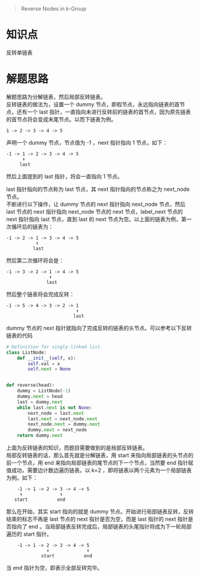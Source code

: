 > Reverse Nodes in k-Group

# 知识点
反转单链表

# 解题思路
解题思路为分解链表，然后局部反转链表。  
反转链表的做法为，设置一个 dummy 节点，即假节点，永远指向链表的首节点，还有一个 last 指针，一直指向未进行反转前的链表的首节点，因为原先链表的首节点将会变成末尾节点。以而下链表为例。  
```
1 -> 2 -> 3 -> 4 -> 5
```
声明一个 dummy 节点，节点值为 -1 ，next 指针指向 1 节点，如下：
```
-1 -> 1 -> 2 -> 3 -> 4 -> 5
      ⬆
     last
```
然后上面提到的 last 指针，将会一直指向 1 节点。  

last 指针指向的节点称为 last 节点，其 next 指针指向的节点称之为 next_node 节点。  
不断进行以下操作，让 dummy 节点的 next 指针指向 next_node 节点，然后 last 节点的 next 指针指向 next_node 节点的 next 节点，label_next 节点的 next 指针指向 last 节点，直到 last 的 next 节点为空。以上面的链表为例，第一次循环后的链表为：
```
-1 -> 2 -> 1 -> 3 -> 4 -> 5
           ⬆
          last
```
然后第二次循环将会是：
```
-1 -> 3 -> 2 -> 1 -> 4 -> 5
                ⬆
               last
```
然后整个链表将会完成反转：
```
-1 -> 5 -> 4 -> 3 -> 2 -> 1
                          ⬆
                         last
```
dummy 节点的 next 指针就指向了完成反转的链表的头节点。可以参考以下反转链表的代码
```python
# Definition for singly-linked list.
class ListNode:
    def __init__(self, x):
        self.val = x
        self.next = None


def reverse(head):
    dummy = ListNode(-1)
    dummy.next = head
    last = dummy.next
    while last.next is not None:
        next_node = last.next
        last.next = next_node.next
        next_node.next = dummy.next
        dummy.next = next_node
    return dummy.next

```

上面为反转链表的知识，而题目需要做到的是局部反转链表。  
局部反转链表的话，那么首先就是分解链表，用 start 来指向局部链表的头节点的前一个节点，用 end 来指向局部链表的尾节点的下一个节点，当然要 end 指针赋值成功，需要边计数边遍历链表。以 k=2 ，即将链表以两个元素为一个局部链表为例。如下：
```
    -1 -> 1 -> 2 -> 3 -> 4 -> 5
     ⬆              ⬆
   start           end
```
那么在开始，其实 start 指向的就是 dummy 节点。开始进行局部链表反转，反转结束的标志不再是 last 节点的 next 指针是否为空，而是 last 指针的 next 指针是否指向了 end 。当局部链表反转完成后，局部链表的头尾指针将成为下一轮局部遍历的 start 指针。
```
    -1 -> 1 -> 2 -> 3 -> 4 -> 5
               ⬆              ⬆
             start           end
```
当 end 指针为空，即表示全部反转完毕。